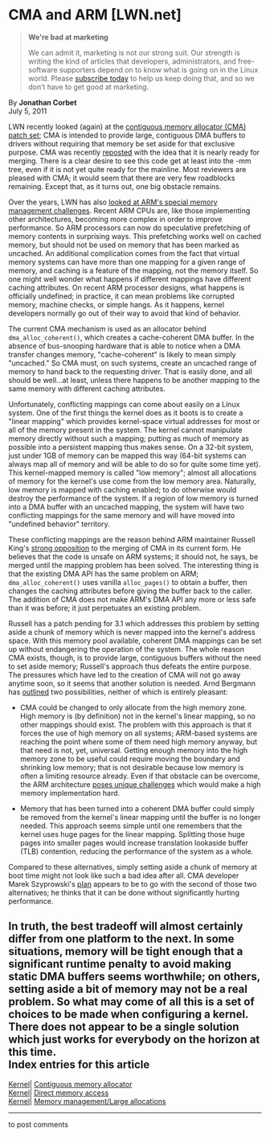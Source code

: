# CMA and ARM [LWN.net]

> **We're bad at marketing**
> 
> We can admit it, marketing is not our strong suit. Our strength is writing the kind of articles that developers, administrators, and free-software supporters depend on to know what is going on in the Linux world. Please [subscribe today](/Promo/nsn-bad/subscribe) to help us keep doing that, and so we don’t have to get good at marketing. 

By **Jonathan Corbet**  
July 5, 2011 

LWN recently looked (again) at the [contiguous memory allocator (CMA) patch set](/Articles/447405/); CMA is intended to provide large, contiguous DMA buffers to drivers without requiring that memory be set aside for that exclusive purpose. CMA was recently [reposted](/Articles/450213/) with the idea that it is nearly ready for merging. There is a clear desire to see this code get at least into the -mm tree, even if it is not yet quite ready for the mainline. Most reviewers are pleased with CMA; it would seem that there are very few roadblocks remaining. Except that, as it turns out, one big obstacle remains. 

Over the years, LWN has also [looked at ARM's special memory management challenges](/Articles/440221/). Recent ARM CPUs are, like those implementing other architectures, becoming more complex in order to improve performance. So ARM processors can now do speculative prefetching of memory contents in surprising ways. This prefetching works well on cached memory, but should not be used on memory that has been marked as uncached. An additional complication comes from the fact that virtual memory systems can have more than one mapping for a given range of memory, and caching is a feature of the mapping, not the memory itself. So one might well wonder what happens if different mappings have different caching attributes. On recent ARM processor designs, what happens is officially undefined; in practice, it can mean problems like corrupted memory, machine checks, or simple hangs. As it happens, kernel developers normally go out of their way to avoid that kind of behavior. 

The current CMA mechanism is used as an allocator behind `dma_alloc_coherent()`, which creates a cache-coherent DMA buffer. In the absence of bus-snooping hardware that is able to notice when a DMA transfer changes memory, "cache-coherent" is likely to mean simply "uncached." So CMA must, on such systems, create an uncached range of memory to hand back to the requesting driver. That is easily done, and all should be well...at least, unless there happens to be another mapping to the same memory with different caching attributes. 

Unfortunately, conflicting mappings can come about easily on a Linux system. One of the first things the kernel does as it boots is to create a "linear mapping" which provides kernel-space virtual addresses for most or all of the memory present in the system. The kernel cannot manipulate memory directly without such a mapping; putting as much of memory as possible into a persistent mapping thus makes sense. On a 32-bit system, just under 1GB of memory can be mapped this way (64-bit systems can always map all of memory and will be able to do so for quite some time yet). This kernel-mapped memory is called "low memory"; almost all allocations of memory for the kernel's use come from the low memory area. Naturally, low memory is mapped with caching enabled; to do otherwise would destroy the performance of the system. If a region of low memory is turned into a DMA buffer with an uncached mapping, the system will have two conflicting mappings for the same memory and will have moved into "undefined behavior" territory. 

These conflicting mappings are the reason behind ARM maintainer Russell King's [strong opposition](/Articles/450289/) to the merging of CMA in its current form. He believes that the code is unsafe on ARM systems; it should not, he says, be merged until the mapping problem has been solved. The interesting thing is that the existing DMA API has the same problem on ARM; `dma_alloc_coherent()` uses vanilla `alloc_pages()` to obtain a buffer, then changes the caching attributes before giving the buffer back to the caller. The addition of CMA does not make ARM's DMA API any more or less safe than it was before; it just perpetuates an existing problem. 

Russell has a patch pending for 3.1 which addresses this problem by setting aside a chunk of memory which is never mapped into the kernel's address space. With this memory pool available, coherent DMA mappings can be set up without endangering the operation of the system. The whole reason CMA exists, though, is to provide large, contiguous buffers without the need to set aside memory; Russell's approach thus defeats the entire purpose. The pressures which have led to the creation of CMA will not go away anytime soon, so it seems that another solution is needed. Arnd Bergmann has [outlined](/Articles/450294/) two possibilities, neither of which is entirely pleasant: 

  * CMA could be changed to only allocate from the high memory zone. High memory is (by definition) not in the kernel's linear mapping, so no other mappings should exist. The problem with this approach is that it forces the use of high memory on all systems; ARM-based systems are reaching the point where some of them need high memory anyway, but that need is not, yet, universal. Getting enough memory into the high memory zone to be useful could require moving the boundary and shrinking low memory; that is not desirable because low memory is often a limiting resource already. Even if that obstacle can be overcome, the ARM architecture [poses unique challenges](/Articles/450632/) which would make a high memory implementation hard. 

  * Memory that has been turned into a coherent DMA buffer could simply be removed from the kernel's linear mapping until the buffer is no longer needed. This approach seems simple until one remembers that the kernel uses huge pages for the linear mapping. Splitting those huge pages into smaller pages would increase translation lookaside buffer (TLB) contention, reducing the performance of the system as a whole. 




Compared to these alternatives, simply setting aside a chunk of memory at boot time might not look like such a bad idea after all. CMA developer Marek Szyprowski's [plan](/Articles/450633/) appears to be to go with the second of those two alternatives; he thinks that it can be done without significantly hurting performance. 

In truth, the best tradeoff will almost certainly differ from one platform to the next. In some situations, memory will be tight enough that a significant runtime penalty to avoid making static DMA buffers seems worthwhile; on others, setting aside a bit of memory may not be a real problem. So what may come of all this is a set of choices to be made when configuring a kernel. There does not appear to be a single solution which just works for everybody on the horizon at this time.  
Index entries for this article  
---  
[Kernel](/Kernel/Index)| [Contiguous memory allocator](/Kernel/Index#Contiguous_memory_allocator)  
[Kernel](/Kernel/Index)| [Direct memory access](/Kernel/Index#Direct_memory_access)  
[Kernel](/Kernel/Index)| [Memory management/Large allocations](/Kernel/Index#Memory_management-Large_allocations)  
  


* * *

to post comments 

